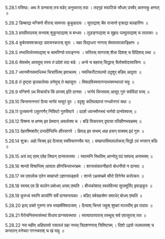 5.28.1
वसिष्ठः:
अथ ते दानवास् तत्र बडेर् अनुचरास् तदा ।
तद्गृहं स्फाटिकं सौधम् उच्चैर् आरुरुहुः क्षणात् ॥


5.28.2
डिम्बाद्या मन्त्रिणो वीरास् सामन्ताः कुकुहादयः ।
सुराद्याश् चैव राजानो वृत्राद्या बलहारिणः ॥


5.28.3
हयग्रीवादयस् सभ्याश् शुकुन्दाद्याश् च बन्धवः ।
लुडङ्गाद्याश् च सुहृदः पल्मूलाद्याश् च लालकाः ॥


5.28.4
कुबेरयमशक्राद्या उपायनकरास् सुराः ।
यक्षा विद्याधरा नागास् सेवावसरकाङ्क्षिणः ॥


5.28.5
रम्भातिलोत्तमाद्याश् च चामरिण्यो वराङ्गनाः ।
सरितस् सागराश् शैला दिशश् च विदिशस् तथा ॥


5.28.6
सेवार्थम् आययुस् तस्य तं प्रदेशं तदा बडेः ।
अन्ये च बहवस् सिद्धास् त्रैलोक्योदरवासिनः ॥


5.28.7
ध्यानमौनसमाधिस्थं चित्रार्पितम् इवाचलम् ।
नमत्किरीटावलयो ददृशुर् बडिम् आदृताः ॥


5.28.8
तं दृष्ट्वा कृतकर्तव्याः प्रणेमुस् ते महासुराः ।
विषादविस्मयानन्दभयमन्थरतां ययुः ॥


5.28.9
मन्त्रिणो ऽथ विचार्यात्र किं प्राप्तम् इति दानवाः ।
भार्गवं चिन्तयाम् आसुर् गुरुं सर्वविदां वरम् ॥


5.28.10
चिन्तनानन्तरं दैत्या भार्गवं भासुरं पुरः ।
ददृशुः कल्पितप्राप्तं गन्धर्वनगरं यथा ॥


5.28.11
पूज्यमानो ऽसुरगणैर् निविष्टो गुरुविष्टरे ।
ददर्श ध्यानमौनस्थं भार्गवो दानवेश्वरम् ॥


5.28.12
विश्रम्य स क्षणम् इव प्रेमवान् अवलोक्य च ।
बडिं विचारयन् दृष्ट्या परिक्षीणभवभ्रमम् ॥


5.28.13
देहरश्मिशतैर् दन्तदीप्तिभिः क्षीरसागरे ।
क्षिपन्न् इव सभाम् आह हसन् वाक्यम् इदं गुरुः ॥


5.28.14
शुक्रः:
अहो चित्रम् इदं दैत्यास् स्वविचारणयैव यत् ।
सम्प्राप्तविमलालोकस् सिद्धो ऽयं भगवान् बडिः ॥


5.28.15
अयं तद् एवम् एवेह तिष्ठन् दानवसत्तमाः ।
स्वात्मनि स्थितिम् आप्नोतु पदं पश्यत्व् अनामयम् ॥


5.28.16
श्रान्तो विश्रान्तिम् आयातः क्षीणचिन्ताभरभ्रमः ।
शान्तसंसारनीहारो बोधनीयो न दानवाः ॥


5.28.17
स्व एवालोक एतेन सम्प्राप्तो ऽज्ञानसङ्क्षये ।
शान्ते ऽभ्रसम्भ्रमे सौरो दिनेनेव करोत्करः ॥


5.28.18
स्वयम् एव हि कालेन प्रबोधम् अयम् एष्यति ।
बीजकोशात् स्वसंवित्त्या सुप्तमूर्तिर् इवाङ्कुरः ॥


5.28.19
कुरुध्वं स्वानि कार्याणि सर्वे दानवनायकाः ।
बडिर् वर्षसहस्रेण समाधेर् बोधम् एष्यति ॥


5.28.20
इत्य् उक्ते गुरुणा तत्र भयहर्षविषादजाम् ।
दैत्याश् चिन्तां जहुश् शुष्कां मञ्जरीम् इव पादपाः ॥


5.28.21
वैरोचनिसभासंस्थां विधाय प्राग्व्यवस्थया ।
स्वव्यापारपरास् तस्थुस् सर्व एवासुरास् ततः ॥


5.28.22
नरा महीम् अहिपतयो रसातलं ग्रहा नभस् त्रिदशगणास् त्रिविष्टपम् ।
दिशो ऽद्रयो जलपतयश् च कन्दरान् वनेचरा गगनचराश् च खं ययुः ॥

